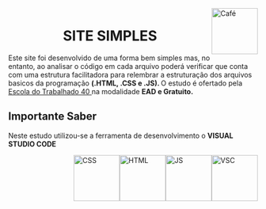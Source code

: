 <!DOCTYPE html>
<div>
    <a>
      <img style="float:right" src="https://cdn.jsdelivr.net/gh/devicons/devicon/icons/coffeescript/coffeescript-original.svg" alt="Café" width="93" height="93">
    </a>
</div>

<html>
    <a><h1 align="center"> SITE SIMPLES </h1></a>
<body>
    <p>
    Este site foi desenvolvido de uma forma bem simples mas, no entanto, ao analisar o código em cada arquivo poderá verificar que conta com uma estrutura facilitadora para relembrar a estruturação dos arquivos basicos da programação <a> <b> (.HTML, .CSS e .JS). 
    </b> 
      <a> O estudo é ofertado pela <a href = "https://ead.escoladotrabalhador40.com.br/" target="_blank"> Escola do Trabalhado 40 </a> na modalidade 
          <b> 
            EAD e Gratuito.
          </b>
     </p>

<h2>Importante Saber</h2>
    <p> 
      Neste estudo utilizou-se a ferramenta de desenvolvimento o 
        <b> VISUAL STUDIO CODE </b> 
    </p>

<div>
  <a>
    <img style="float:right" src="https://cdn.jsdelivr.net/gh/devicons/devicon/icons/vscode/vscode-plain.svg" alt="VSC" width="93" height="93">
  </a>
  <a>
    <img style="float:right" src="https://cdn.jsdelivr.net/gh/devicons/devicon/icons/javascript/javascript-original.svg" alt="JS" width="93" height="93">
   </a> 
  <a>
    <img style="float:right" src="https://cdn.jsdelivr.net/gh/devicons/devicon/icons/html5/html5-original.svg" alt="HTML" width="93" height="93">
  </a>
  <a>
    <img style="float:right" src="https://cdn.jsdelivr.net/gh/devicons/devicon/icons/css3/css3-original.svg" alt="CSS" width="93" height="93">
  </a>
</div>

</body>
</html>

